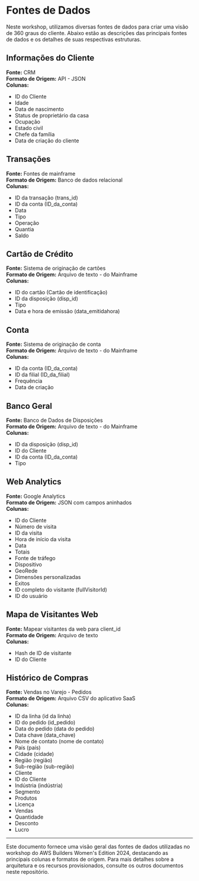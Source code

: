 # Fontes de Dados

Neste workshop, utilizamos diversas fontes de dados para criar uma visão de 360 graus do cliente. Abaixo estão as descrições das principais fontes de dados e os detalhes de suas respectivas estruturas.

## Informações do Cliente

**Fonte:** CRM  
**Formato de Origem:** API - JSON  
**Colunas:**
- ID do Cliente
- Idade
- Data de nascimento
- Status de proprietário da casa
- Ocupação
- Estado civil
- Chefe da família
- Data de criação do cliente

## Transações

**Fonte:** Fontes de mainframe  
**Formato de Origem:** Banco de dados relacional  
**Colunas:**
- ID da transação (trans_id)
- ID da conta (ID_da_conta)
- Data
- Tipo
- Operação
- Quantia
- Saldo

## Cartão de Crédito

**Fonte:** Sistema de originação de cartões  
**Formato de Origem:** Arquivo de texto - do Mainframe  
**Colunas:**
- ID do cartão (Cartão de identificação)
- ID da disposição (disp_id)
- Tipo
- Data e hora de emissão (data_emitidahora)

## Conta

**Fonte:** Sistema de originação de conta  
**Formato de Origem:** Arquivo de texto - do Mainframe  
**Colunas:**
- ID da conta (ID_da_conta)
- ID da filial (ID_da_filial)
- Frequência
- Data de criação

## Banco Geral

**Fonte:** Banco de Dados de Disposições  
**Formato de Origem:** Arquivo de texto - do Mainframe  
**Colunas:**
- ID da disposição (disp_id)
- ID do Cliente
- ID da conta (ID_da_conta)
- Tipo

## Web Analytics

**Fonte:** Google Analytics  
**Formato de Origem:** JSON com campos aninhados  
**Colunas:**
- ID do Cliente
- Número de visita
- ID da visita
- Hora de início da visita
- Data
- Totais
- Fonte de tráfego
- Dispositivo
- GeoRede
- Dimensões personalizadas
- Exitos
- ID completo do visitante (fullVisitorId)
- ID do usuário

## Mapa de Visitantes Web

**Fonte:** Mapear visitantes da web para client_id  
**Formato de Origem:** Arquivo de texto  
**Colunas:**
- Hash de ID de visitante
- ID do Cliente

## Histórico de Compras

**Fonte:** Vendas no Varejo - Pedidos  
**Formato de Origem:** Arquivo CSV do aplicativo SaaS  
**Colunas:**
- ID da linha (id da linha)
- ID do pedido (id_pedido)
- Data do pedido (data do pedido)
- Data chave (data_chave)
- Nome de contato (nome de contato)
- País (país)
- Cidade (cidade)
- Região (região)
- Sub-região (sub-região)
- Cliente
- ID do Cliente
- Indústria (indústria)
- Segmento
- Produtos
- Licença
- Vendas
- Quantidade
- Desconto
- Lucro

---

Este documento fornece uma visão geral das fontes de dados utilizadas no workshop do AWS Builders Women's Edition 2024, destacando as principais colunas e formatos de origem. Para mais detalhes sobre a arquitetura e os recursos provisionados, consulte os outros documentos neste repositório.

